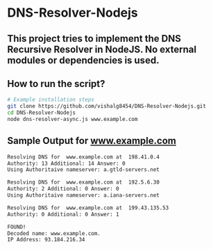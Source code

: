 # DNS-Resolver-Nodejs
## This project tries to implement the DNS Recursive Resolver in NodeJS. No external modules or dependencies is used.

## How to run the script?

```bash
# Example installation steps
git clone https://github.com/vishalg8454/DNS-Resolver-Nodejs.git
cd DNS-Resolver-Nodejs
node dns-resolver-async.js www.example.com
```

## Sample Output for www.example.com
```bash
Resolving DNS for  www.example.com at  198.41.0.4
Authority: 13 Additional: 14 Answer: 0
Using Authoritaive nameserver: a.gtld-servers.net

Resolving DNS for  www.example.com at  192.5.6.30
Authority: 2 Additional: 0 Answer: 0
Using Authoritaive nameserver: a.iana-servers.net

Resolving DNS for  www.example.com at  199.43.135.53
Authority: 0 Additional: 0 Answer: 1

FOUND!
Decoded name: www.example.com.
IP Address: 93.184.216.34
```

